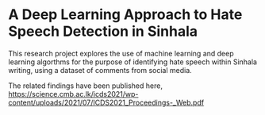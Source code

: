# A Deep Learning Approach to Hate Speech Detection in Sinhala
This research project explores the use of machine learning and deep learning algorthms for the purpose of identifying hate speech within Sinhala writing, using a dataset of comments from social media.

The related findings have been published here,
https://science.cmb.ac.lk/icds2021/wp-content/uploads/2021/07/ICDS2021_Proceedings-_Web.pdf

